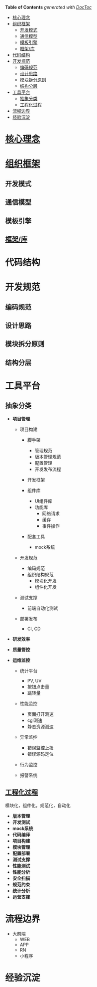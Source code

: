 <!-- START doctoc generated TOC please keep comment here to allow auto update -->
<!-- DON'T EDIT THIS SECTION, INSTEAD RE-RUN doctoc TO UPDATE -->
**Table of Contents**  *generated with [DocToc](https://github.com/thlorenz/doctoc)*

- [核心理念](#%E6%A0%B8%E5%BF%83%E7%90%86%E5%BF%B5)
- [组织框架](#%E7%BB%84%E7%BB%87%E6%A1%86%E6%9E%B6)
  - [开发模式](#%E5%BC%80%E5%8F%91%E6%A8%A1%E5%BC%8F)
  - [通信模型](#%E9%80%9A%E4%BF%A1%E6%A8%A1%E5%9E%8B)
  - [模板引擎](#%E6%A8%A1%E6%9D%BF%E5%BC%95%E6%93%8E)
  - [框架/库](#%E6%A1%86%E6%9E%B6%E5%BA%93)
- [代码结构](#%E4%BB%A3%E7%A0%81%E7%BB%93%E6%9E%84)
- [开发规范](#%E5%BC%80%E5%8F%91%E8%A7%84%E8%8C%83)
  - [编码规范](#%E7%BC%96%E7%A0%81%E8%A7%84%E8%8C%83)
  - [设计思路](#%E8%AE%BE%E8%AE%A1%E6%80%9D%E8%B7%AF)
  - [模块拆分原则](#%E6%A8%A1%E5%9D%97%E6%8B%86%E5%88%86%E5%8E%9F%E5%88%99)
  - [结构分层](#%E7%BB%93%E6%9E%84%E5%88%86%E5%B1%82)
- [工具平台](#%E5%B7%A5%E5%85%B7%E5%B9%B3%E5%8F%B0)
  - [抽象分类](#%E6%8A%BD%E8%B1%A1%E5%88%86%E7%B1%BB)
  - [工程化过程](#%E5%B7%A5%E7%A8%8B%E5%8C%96%E8%BF%87%E7%A8%8B)
- [流程边界](#%E6%B5%81%E7%A8%8B%E8%BE%B9%E7%95%8C)
- [经验沉淀](#%E7%BB%8F%E9%AA%8C%E6%B2%89%E6%B7%80)

<!-- END doctoc generated TOC please keep comment here to allow auto update -->


# [核心理念](./1核心理念/index.md)

# [组织框架](./2组织框架/index.md)

## 开发模式
## 通信模型
## 模板引擎
## [框架/库](../框架库/index.md)

# 代码结构

# 开发规范

## 编码规范
## 设计思路
## 模块拆分原则
## 结构分层

# 工具平台
 
## 抽象分类

  - **项目管理**
    
    - 项目构建
      - 脚手架
        - 管理规范
        - 版本管理规范
        - 配置管理
        - 开发发布流程

      - 开发框架

      - 组件库
        - UI组件库
        - 功能库
          - 网络请求
          - 缓存
          - 事件操作

      - 配套工具
        - mock系统

    - 开发规范
      - 编码规范
      - 组织结构规范
        - 模块化开发
        - 组件化开发

    - 测试支撑
      - 前端自动化测试
      
    - 部署发布
      - CI, CD
  
  - **研发效率**

  - **质量管控**
      


  - **运维监控**

    - 统计平台

      - PV, UV
      - 按钮点击量
      - 跳转量
      
    - 性能监控

      - 页面打开测速
      - cgi测速
      - 静态资源测速

    - 异常监控

      - 错误监控上报
      - 错误源码定位

    - 行为监控
    
    - 报警系统

## [工程化过程](../工程化/工程化.md)
模块化，组件化，规范化，自动化

  - **版本管理**
  - **开发测试**
  - **mock系统**
  - **代码编译**
  - **项目构建**
  - **模块管理**
  - **配置部署**
  - **测试支撑**
  - **性能测试**
  - **性能分析**
  - **安全扫描**
  - **规范约束**
  - **统计分析**
  - **运营支撑**
 

# 流程边界

  - 大前端
    - WEB
    - APP
    - RN
    - 小程序

# 经验沉淀
